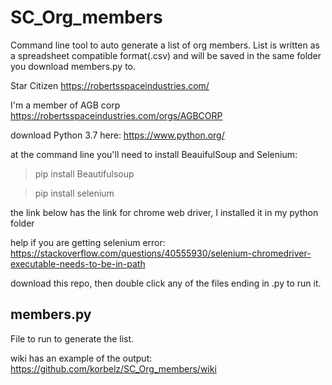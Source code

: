 # SC_Org_members
Command line tool to auto generate a list of org members.
List is written as a spreadsheet compatible format(.csv) and will be saved in the same folder you download members.py to.

Star Citizen https://robertsspaceindustries.com/ 

I'm a member of AGB corp https://robertsspaceindustries.com/orgs/AGBCORP

download Python 3.7 here: https://www.python.org/

at the command line you'll need to install BeauifulSoup and Selenium:

> pip install Beautifulsoup

> pip install selenium

the link below has the link for chrome web driver, I installed it in my python folder

help if you are getting selenium error: https://stackoverflow.com/questions/40555930/selenium-chromedriver-executable-needs-to-be-in-path

download this repo, then double click any of the files ending in .py to run it.

## members.py 

File to run to generate the list.

wiki has an example of the output: https://github.com/korbelz/SC_Org_members/wiki
 
